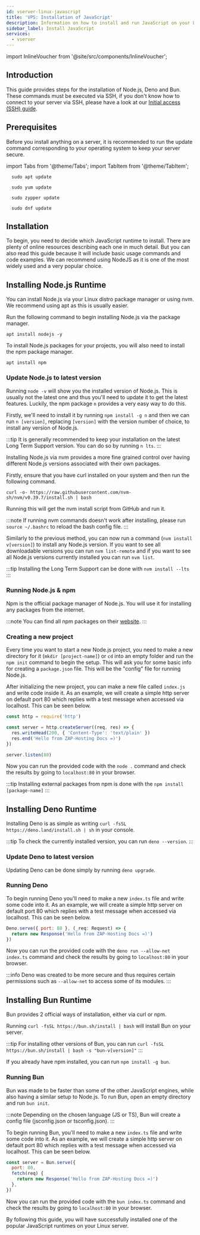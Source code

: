 ```yaml
---
id: vserver-linux-javascript
title: 'VPS: Installation of JavaScript'
description: Information on how to install and run JavaScript on your Linux server from ZAP-Hosting.com - ZAP-Hosting.com documentation
sidebar_label: Install JavaScript
services:
  - vserver
---
```


import InlineVoucher from '@site/src/components/InlineVoucher';

## Introduction

This guide provides steps for the installation of Node.js, Deno and Bun. These commands must be executed via SSH, if you don't know how to connect to your server via SSH, please have a look at our [Initial access (SSH) guide](vserver-linux-ssh.md).

<InlineVoucher />

## Prerequisites

Before you install anything on a server, it is recommended to run the update command corresponding to your operating system to keep your server secure.

import Tabs from '@theme/Tabs';
import TabItem from '@theme/TabItem';

<Tabs>
<TabItem value="ubuntu-debian" label="Ubuntu & Debian" default>

```
  sudo apt update
```

</TabItem>
<TabItem value="centos" label="CentOS">

```
  sudo yum update
```

</TabItem>
<TabItem value="opensuse" label="OpenSUSE">

```
  sudo zypper update
```

</TabItem>
<TabItem value="fedora" label="Fedora">

```
  sudo dnf update
```

</TabItem>
</Tabs>

## Installation

To begin, you need to decide which JavaScript runtime to install. There are plenty of online resources describing each one in much detail. But you can also read this guide because it will include basic usage commands and code examples. We can recommend using NodeJS as it is one of the most widely used and a very popular choice.

<Tabs>
<TabItem value="NodeJS Runtime" label="NodeJS" default>

## Installing Node.js Runtime

You can install Node.js via your Linux distro package manager or using nvm. We recommend using apt as this is usually easier.

<Tabs>
<TabItem value="apt" label="Package Manager" default>

Run the following command to begin installing Node.js via the package manager.

```
apt install nodejs -y
```

To install Node.js packages for your projects, you will also need to install the npm package manager.

```
apt install npm
```

### Update Node.js to latest version

Running `node -v` will show you the installed version of Node.js. This is usually not the latest one and thus you'll need to update it to get the latest features. Luckily, the npm package `n` provides a very easy way to do this.

Firstly, we'll need to install it by running `npm install -g n` and then we can run `n [version]`, replacing `[version]` with the version number of choice, to install any version of Node.js.

:::tip
It is generally recommended to keep your installation on the latest Long Term Support version. You can do so by running `n lts`.
:::

</TabItem>
<TabItem value="nvm" label="nvm">

Installing Node.js via nvm provides a more fine grained control over having different Node.js versions associated with their own packages.

Firstly, ensure that you have curl installed on your system and then run the following command.

```
curl -o- https://raw.githubusercontent.com/nvm-sh/nvm/v0.39.7/install.sh | bash
```

Running this will get the nvm install script from GitHub and run it.

:::note
If running nvm commands doesn't work after installing, please run `source ~/.bashrc` to reload the bash config file.
:::

Similarly to the previous method, you can now run a command (`nvm install v[version]`) to install any Node.js version. If you want to see all downloadable versions you can run `nvm list-remote` and if you want to see all Node.js versions currently installed you can run `nvm list`.

:::tip
Installing the Long Term Support can be done with `nvm install --lts`
:::

</TabItem>
</Tabs>

### Running Node.js & npm

Npm is the official package manager of Node.js. You will use it for installing any packages from the internet.

:::note
You can find all npm packages on their [website](https://www.npmjs.com/).
:::

### Creating a new project

Every time you want to start a new Node.js project, you need to make a new directory for it (`mkdir [project-name]`) or `cd` into an empty folder and run the `npm init` command to begin the setup. This will ask you for some basic info for creating a `package.json` file. This will be the "config" file for running Node.js.

After initializing the new project, you can make a new file called `index.js` and write code inside it. As an example, we will create a simple http server on default port 80 which replies with a test message when accessed via localhost. This can be seen below.

```js
const http = require('http')

const server = http.createServer((req, res) => {
  res.writeHead(200, { 'Content-Type': 'text/plain' })
  res.end('Hello from ZAP-Hosting Docs =)')
})

server.listen(80)
```

Now you can run the provided code with the `node .` command and check the results by going to `localhost:80` in your browser.

:::tip
Installing external packages from npm is done with the `npm install [package-name]`
:::

</TabItem>

<TabItem value="Deno Runtime" label="Deno" default>

## Installing Deno Runtime

Installing Deno is as simple as writing `curl -fsSL https://deno.land/install.sh | sh` in your console.

:::tip
To check the currently installed version, you can run `deno --version`.
:::

### Update Deno to latest version

Updating Deno can be done simply by running `deno upgrade`.

### Running Deno

To begin running Deno you'll need to make a new `index.ts` file and write some code into it. As an example, we will create a simple http server on default port 80 which replies with a test message when accessed via localhost. This can be seen below.

```js
Deno.serve({ port: 80 }, (_req: Request) => {
  return new Response('Hello from ZAP-Hosting Docs =)')
})
```

Now you can run the provided code with the `deno run --allow-net index.ts` command and check the results by going to `localhost:80` in your browser.

:::info
Deno was created to be more secure and thus requires certain permissions such as `--allow-net` to access some of its modules.
:::

</TabItem>

<TabItem value="Bun Runtime" label="Bun" default>

## Installing Bun Runtime

Bun provides 2 official ways of installation, either via curl or npm.

<Tabs>
<TabItem value="curl" label="curl" default>

Running `curl -fsSL https://bun.sh/install | bash` will install Bun on your server.

:::tip
For installing other versions of Bun, you can run `curl -fsSL https://bun.sh/install | bash -s "bun-v[version]"`
:::

</TabItem>
<TabItem value="npm" label="npm">

If you already have npm installed, you can run `npm install -g bun`.

</TabItem>
</Tabs>

### Running Bun

Bun was made to be faster than some of the other JavaScript engines, while also having a similar setup to Node.js. To run Bun, open an empty directory and run `bun init`.

:::note
Depending on the chosen language (JS or TS), Bun will create a config file (jsconfig.json or tsconfig.json).
:::

To begin running Bun, you'll need to make a new `index.ts` file and write some code into it. As an example, we will create a simple http server on default port 80 which replies with a test message when accessed via localhost. This can be seen below.

```js
const server = Bun.serve({
  port: 80,
  fetch(req) {
    return new Response('Hello from ZAP-Hosting Docs =)')
  },
})
```

Now you can run the provided code with the `bun index.ts` command and check the results by going to `localhost:80` in your browser.

</TabItem>
</Tabs>

By following this guide, you will have successfully installed one of the popular JavaScript runtimes on your Linux server.